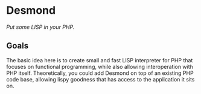 # Desmond
*Put some LISP in your PHP.*

## Goals
The basic idea here is to create small and fast LISP interpreter for PHP that focuses on functional programming, while also allowing interoperation with PHP itself. Theoretically, you could add Desmond on top of an existing PHP code base, allowing lispy goodness that has access to the application it sits on.
